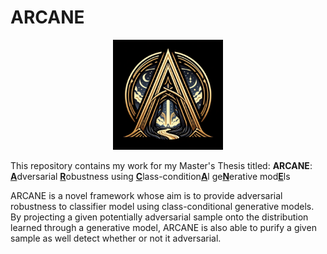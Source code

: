 # ARCANE

<p align="center" width="100%">
  <img width="35%" src="https://github.com/Adversarian/arcane/blob/main/ARCANE.jpg" />
</p>

This repository contains my work for my Master's Thesis titled:
**ARCANE**: <ins>**A**</ins>dversarial <ins>**R**</ins>obustness using <ins>**C**</ins>lass-condition<ins>**A**</ins>l ge<ins>**N**</ins>erative mod<ins>**E**</ins>ls


ARCANE is a novel framework whose aim is to provide adversarial robustness to classifier model using class-conditional generative models. By projecting a given potentially adversarial sample onto the distribution learned through a generative model, ARCANE is also able to purify a given sample as well detect whether or not it adversarial.